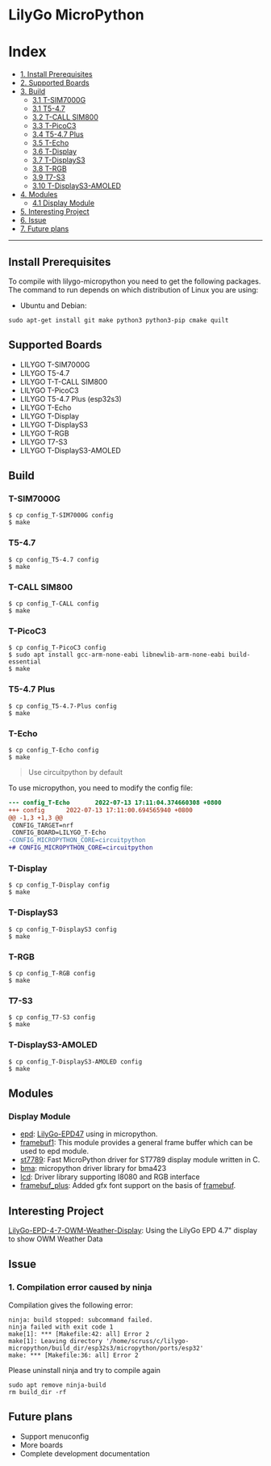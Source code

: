 # LilyGo MicroPython

# Index

- [1. Install Prerequisites](#install-prerequisites)
- [2. Supported Boards](#supported-boards)
- [3. Build](#build)
  - [3.1 T-SIM7000G](#t-sim7000g)
  - [3.1 T5-4.7](#t5-47)
  - [3.2 T-CALL SIM800](#t-call-sim800)
  - [3.3 T-PicoC3](#t-picoc3)
  - [3.4 T5-4.7 Plus](#t5-47-plus)
  - [3.5 T-Echo](#t-echo)
  - [3.6 T-Display](#t-display)
  - [3.7 T-DisplayS3](#t-displays3)
  - [3.8 T-RGB](#t-rgb)
  - [3.9 T7-S3](#t7-s3)
  - [3.10 T-DisplayS3-AMOLED](#t-displays3-amoled)
- [4. Modules](#modules)
  - [4.1 Display Module](#display-module)
- [5. Interesting Project](#interesting-project)
- [6. Issue](#issue)
- [7. Future plans](#future-plans)

---

## Install Prerequisites

To compile with lilygo-micropython you need to get the following packages. The command to run depends on which distribution of Linux you are using:

- Ubuntu and Debian:

```
sudo apt-get install git make python3 python3-pip cmake quilt
```

## Supported Boards

- LILYGO T-SIM7000G
- LILYGO T5-4.7
- LILYGO T-T-CALL SIM800
- LILYGO T-PicoC3
- LILYGO T5-4.7 Plus (esp32s3)
- LILYGO T-Echo
- LILYGO T-Display
- LILYGO T-DisplayS3
- LILYGO T-RGB
- LILYGO T7-S3
- LILYGO T-DisplayS3-AMOLED

## Build

### T-SIM7000G

```shell
$ cp config_T-SIM7000G config
$ make
```

### T5-4.7

```shell
$ cp config_T5-4.7 config
$ make
```

### T-CALL SIM800

```shell
$ cp config_T-CALL config
$ make
```

### T-PicoC3

```shell
$ cp config_T-PicoC3 config
$ sudo apt install gcc-arm-none-eabi libnewlib-arm-none-eabi build-essential
$ make
```

### T5-4.7 Plus

```shell
$ cp config_T5-4.7-Plus config
$ make
```

### T-Echo

```shell
$ cp config_T-Echo config
$ make
```

> Use circuitpython by default

To use micropython, you need to modify the config file:

```diff
--- config_T-Echo       2022-07-13 17:11:04.374660308 +0800
+++ config      2022-07-13 17:11:00.694565940 +0800
@@ -1,3 +1,3 @@
 CONFIG_TARGET=nrf
 CONFIG_BOARD=LILYGO_T-Echo
-CONFIG_MICROPYTHON_CORE=circuitpython
+# CONFIG_MICROPYTHON_CORE=circuitpython
```

### T-Display

```shell
$ cp config_T-Display config
$ make
```

### T-DisplayS3

```shell
$ cp config_T-DisplayS3 config
$ make
```

### T-RGB

```shell
$ cp config_T-RGB config
$ make
```

### T7-S3

```shell
$ cp config_T7-S3 config
$ make
```

### T-DisplayS3-AMOLED

```shell
$ cp config_T-DisplayS3-AMOLED config
$ make
```

## Modules

### Display Module

- [epd](./extmod/display/epd/README.md): [LilyGo-EPD47](https://github.com/Xinyuan-LilyGO/LilyGo-EPD47) using in micropython.
- [framebuf1](./extmod/display/framebuf1/): This module provides a general frame buffer which can be used to epd module.
- [st7789](./extmod/display/st7789/): Fast MicroPython driver for ST7789 display module written in C.
- [bma](./extmod/sensor/bma/): micropython driver library for bma423
- [lcd](./extmod/display/lcd/): Driver library supporting I8080 and RGB interface
- [framebuf_plus](extmod/display/framebuf_plus): Added gfx font support on the basis of [framebuf](https://docs.micropython.org/en/latest/library/framebuf.html).

## Interesting Project

[LilyGo-EPD-4-7-OWM-Weather-Display](https://github.com/Xinyuan-LilyGO/LilyGo-EPD-4-7-OWM-Weather-Display/tree/web/micropython): Using the LilyGo EPD 4.7" display to show OWM Weather Data

## Issue

### 1. Compilation error caused by ninja

Compilation gives the following error:

```shell
ninja: build stopped: subcommand failed.
ninja failed with exit code 1
make[1]: *** [Makefile:42: all] Error 2
make[1]: Leaving directory '/home/scruss/c/lilygo-micropython/build_dir/esp32s3/micropython/ports/esp32'
make: *** [Makefile:36: all] Error 2
```

Please uninstall ninja and try to compile again

```shell
sudo apt remove ninja-build
rm build_dir -rf
```

## Future plans

- Support menuconfig
- More boards
- Complete development documentation
